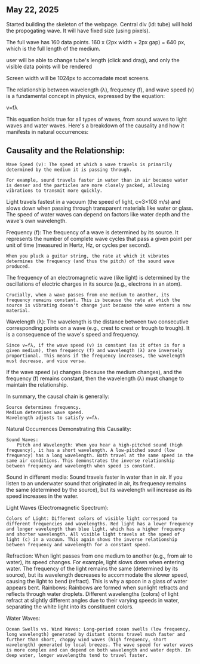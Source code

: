## May 22, 2025
Started building the skeleton of the webpage.
Central div (id: tube) will hold the propogating wave. It will have fixed size (using pixels).

The full wave has 160 data points.
160 x (2px width + 2px gap) = 640 px, which is the full length of the medium.

user will be able to change tube's length (click and drag), and only the visible data points will be rendered

Screen width will be 1024px to accomadate most screens.


The relationship between wavelength (λ), frequency (f), and wave speed (v) is a fundamental concept in physics, expressed by the equation:

v=fλ

This equation holds true for all types of waves, from sound waves to light waves and water waves. Here's a breakdown of the causality and how it manifests in natural occurrences:

## Causality and the Relationship:

    Wave Speed (v): The speed at which a wave travels is primarily determined by the medium it is passing through.

    For example, sound travels faster in water than in air because water is denser and the particles are more closely packed, allowing vibrations to transmit more quickly.

Light travels fastest in a vacuum (the speed of light, c≈3×108 m/s) and slows down when passing through transparent materials like water or glass.
The speed of water waves can depend on factors like water depth and the wave's own wavelength.

Frequency (f): The frequency of a wave is determined by its source. It represents the number of complete wave cycles that pass a given point per unit of time (measured in Hertz, Hz, or cycles per second).

    When you pluck a guitar string, the rate at which it vibrates determines the frequency (and thus the pitch) of the sound wave produced.

The frequency of an electromagnetic wave (like light) is determined by the oscillations of electric charges in its source (e.g., electrons in an atom).

    Crucially, when a wave passes from one medium to another, its frequency remains constant. This is because the rate at which the source is vibrating doesn't change just because the wave enters a new material.

Wavelength (λ): The wavelength is the distance between two consecutive corresponding points on a wave (e.g., crest to crest or trough to trough). It is a consequence of the wave's speed and frequency.

    Since v=fλ, if the wave speed (v) is constant (as it often is for a given medium), then frequency (f) and wavelength (λ) are inversely proportional. This means if the frequency increases, the wavelength must decrease, and vice versa.

If the wave speed (v) changes (because the medium changes), and the frequency (f) remains constant, then the wavelength (λ) must change to maintain the relationship.

In summary, the causal chain is generally:

    Source determines frequency.
    Medium determines wave speed.
    Wavelength adjusts to satisfy v=fλ.

Natural Occurrences Demonstrating this Causality:

    Sound Waves:
        Pitch and Wavelength: When you hear a high-pitched sound (high frequency), it has a short wavelength. A low-pitched sound (low frequency) has a long wavelength. Both travel at the same speed in the same air conditions. This demonstrates the inverse relationship between frequency and wavelength when speed is constant.

Sound in different media: Sound travels faster in water than in air. If you listen to an underwater sound that originated in air, its frequency remains the same (determined by the source), but its wavelength will increase as its speed increases in the water.

Light Waves (Electromagnetic Spectrum):

    Colors of Light: Different colors of visible light correspond to different frequencies and wavelengths. Red light has a lower frequency and longer wavelength than blue light, which has a higher frequency and shorter wavelength. All visible light travels at the speed of light (c) in a vacuum. This again shows the inverse relationship between frequency and wavelength for a constant speed.

Refraction: When light passes from one medium to another (e.g., from air to water), its speed changes. For example, light slows down when entering water. The frequency of the light remains the same (determined by its source), but its wavelength decreases to accommodate the slower speed, causing the light to bend (refract). This is why a spoon in a glass of water appears bent.
Rainbows: Rainbows are formed when sunlight refracts and reflects through water droplets. Different wavelengths (colors) of light refract at slightly different angles due to their varying speeds in water, separating the white light into its constituent colors.

Water Waves:

    Ocean Swells vs. Wind Waves: Long-period ocean swells (low frequency, long wavelength) generated by distant storms travel much faster and further than short, choppy wind waves (high frequency, short wavelength) generated by local breezes. The wave speed for water waves is more complex and can depend on both wavelength and water depth. In deep water, longer wavelengths tend to travel faster.

